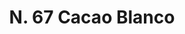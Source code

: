 ---
title: "N. 67 Cacao Blanco"
permalink: "/edition/plant067/"
plant-name: "N. 67"
plant-number: "067"
plant-xml: "/assets/xml/plant067.xml"
plant-img1: "/assets/img/plant067_verso.jpg"
plant-img2: "/assets/img/plant067.jpg"
plant-title: "N. 67 Cacao Blanco"
plant-wfo-link: "http://www.worldfloraonline.org/taxon/wfo-0000458440"
plant-kew-link: "https://powo.science.kew.org/taxon/urn:lsid:ipni.org:names:320783-2"
plant-taxon-content: "Theobroma Cacao L."
layout: single-xml
---